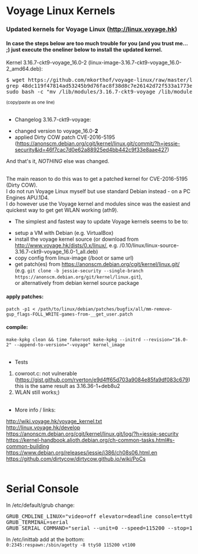 
# Voyage Linux Kernels

### Updated kernels for Voyage Linux (http://linux.voyage.hk)

#### In case the steps below are too much trouble for you (and you trust me... ;) just execute the oneliner below to install the updated kernel.

Kernel 3.16.7-ckt9-voyage_16.0-2 (linux-image-3.16.7-ckt9-voyage_16.0-2_amd64.deb):
<pre>
$ wget https://github.com/mkorthof/voyage-linux/raw/master/linux-image-3.16.7-ckt9-voyage_16.0-2_amd64.deb && sha512sum linux-image-3.16.7-ckt9-voyage_16.0-2_amd64.deb | \
grep 48dc119f47814ad53245b9d76fac8f38d8c7e26142d72f533a1773e0b019a507131230519af9873b06090100a92443ec44a4114b0d6578333ec9daa9f19d9b52 && \
sudo bash -c "mv /lib/modules/3.16.7-ckt9-voyage /lib/modules/3.16.7-ckt9-voyage.bak && dpkg -i linux-image-3.16.7-ckt9-voyage_16.0-2_amd64.deb"
</pre>
<sub>(copy/paste as one line)</sub>
<br><br>

* Changelog 3.16.7-ckt9-voyage:

 - changed version to voyage_16.0-**2**
 - applied Dirty COW patch CVE-2016-5195 (https://anonscm.debian.org/cgit/kernel/linux.git/commit/?h=jessie-security&id=46f7cac7d0e62a88925ed4bb442c9f33e8aae427)

And that's it, *NOTHING* else was changed.
<br><br>

The main reason to do this was to get a patched kernel for CVE-2016-5195 (Dirty COW).<br>
I do not run Voyage Linux myself but use standard Debian instead - on a PC Engines APU.1D4.<br>
I do however use the Voyage kernel and modules since was the easiest and quickest way to get get WLAN working (ath9).<BR>

* The simplest and fastest way to update Voyage kernels seems to be to:

 - setup a VM with Debian (e.g. VirtualBox)
 - install the voyage kernel source (or download from http://www.voyage.hk/dists/0.x/linux/, e.g. /0.10/linux/linux-source-3.16.7-ckt9-voyage_16.0-1_all.deb)
 - copy config from linux-image (/boot or same url)
 - get patch(es) from https://anonscm.debian.org/cgit/kernel/linux.git/<br>
   (e.g. `git clone -b jessie-security --single-branch https://anonscm.debian.org/git/kernel/linux.git`),<br>
   or alternatively from debian kernel source package

#### apply patches:<br>
`patch -p1 < /path/to/linux/debian/patches/bugfix/all/mm-remove-gup_flags-FOLL_WRITE-games-from-__get_user.patch`

#### compile:<br>
`make-kpkg clean && time fakeroot make-kpkg --initrd --revision="16.0-2" --append-to-version="-voyage" kernel_image`
<br><br>

* Tests

1. cowroot.c: not vulnerable (https://gist.github.com/rverton/e9d4ff65d703a9084e85fa9df083c679)<br>
   this is the same result as 3.16.36-1+deb8u2
2. WLAN still works;)
<br><br>

* More info / links:

http://wiki.voyage.hk/voyage_kernel.txt<br>
http://linux.voyage.hk/develop<br>
https://anonscm.debian.org/cgit/kernel/linux.git/log/?h=jessie-security<br>
https://kernel-handbook.alioth.debian.org/ch-common-tasks.html#s-common-building<br>
https://www.debian.org/releases/jessie/i386/ch08s06.html.en<br>
https://github.com/dirtycow/dirtycow.github.io/wiki/PoCs<br>
<br>

# Serial Console

In /etc/default/grub change:
<pre>
GRUB_CMDLINE_LINUX="video=off elevator=deadline console=tty0 console=ttyS0,115200"
GRUB_TERMINAL=serial
GRUB_SERIAL_COMMAND="serial --unit=0 --speed=115200 --stop=1"
</pre>
In /etc/inittab add at the bottom:<br>
`0:2345:respawn:/sbin/agetty -8 ttyS0 115200 vt100`
